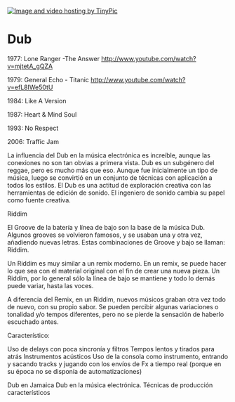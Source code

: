 <a href="http://es.tinypic.com?ref=1j1ds1" target="_blank"><img src="http://i57.tinypic.com/1j1ds1.jpg" border="0" alt="Image and video hosting by TinyPic"></a>



# Dub

1977: Lone Ranger -The Answer  http://www.youtube.com/watch?v=mjtetA_gQZA 

1979: General Echo - Titanic   http://www.youtube.com/watch?v=efL8IWe50tU 

1984: Like A Version 

1987: Heart & Mind Soul

1993: No Respect

2006: Traffic Jam


La influencia del Dub en la música electrónica es increíble, aunque las conexiones no son tan obvias a primera vista. Dub es un subgénero del reggae, pero es mucho más que eso. Aunque fue inicialmente un tipo de música, luego se convirtió en un conjunto de técnicas con aplicación a todos los estilos. 
El Dub es una actitud de exploración creativa con las herramientas de edición de sonido. 
El ingeniero de sonido cambia su papel como fuente creativa. 


Riddim 

El Groove de la batería y línea de bajo son la base de la música Dub. 
Algunos grooves  se volvieron  famosos, y se usaban una y otra vez, añadiendo nuevas letras. 
Estas combinaciones de Groove y bajo se llaman: Riddim.

Un Riddim es muy similar  a un remix moderno. 
En un remix, se puede hacer lo que sea con el material original con el fin de crear una nueva pieza. 
Un Riddim, por lo general sólo la línea de bajo se mantiene y todo lo demás puede variar, hasta las voces.

A diferencia del Remix, en un Riddim, nuevos músicos graban otra vez todo de nuevo, con su propio sabor. Se pueden percibir algunas variaciones o tonalidad y/o tempos diferentes, pero no se pierde la sensación de haberlo escuchado antes. 


Característico:  

Uso de delays con poca sincronía y filtros
Tempos lentos y tirados para atrás
Instrumentos acústicos
Uso de la consola como instrumento, entrando y sacando tracks y jugando con los envíos de Fx a tiempo real (porque en su época no se disponía de automatizaciones)



Dub en Jamaica 
Dub en la música electrónica. 
Técnicas de producción característicos 


